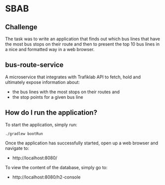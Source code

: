 # SBAB

## Challenge

The task was to write an application that finds out which bus lines that have the most bus stops on their route and then to present the top 10 bus lines in a nice and formatted way in a web browser.

## bus-route-service

A microservice that integrates with Trafiklab API to fetch, hold and ultimately expose information about:

- the bus lines with the most stops on their routes and
- the stop points for a given bus line

## How do I run the application?

To start the application, simply run:

`./gradlew bootRun`

Once the application has successfully started, open up a web browser and navigate to:

- http://localhost:8080/

To view the content of the database, simply go to:

- http://localhost:8080/h2-console
